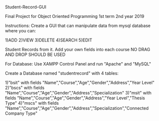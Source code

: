 Student-Record-GUI

Final Project for Object Oriented Programming 1st term 2nd year 2019


Instructions:
Create a GUI that can manipulate data from mysql database where you can:

1)ADD
2)VIEW
3)DELETE
4)SEARCH
5)EDIT

Student Records from it. Add your own fields into each course NO DRAG AND DROP SHOULD BE USED 



For Database:
Use XAMPP Control Panel and run "Apache" and "MySQL" 

Create a Database named "studentrecord" with 4 tables:

1)"bsit" with fields "Name","Course","Age","Gender","Address","Year Level"
2)"bscs" with fields "Name","Course","Age","Gender","Address","Specialization"
3)"msit" with fields "Name","Course","Age","Gender","Address","Year Level","Thesis Type"
4)"mscs" with fields "Name","Course","Age","Gender","Address","Specialization","Connected Company Type"